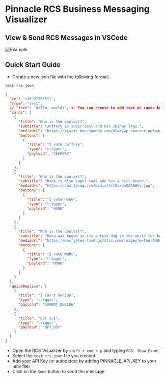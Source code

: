 # Pinnacle RCS Business Messaging Visualizer

## View & Send RCS Messages in VSCode

![Example](https://i.ibb.co/Y0tw0Bv/Screenshot-2024-11-28-at-6-27-44-PM.png)

## Quick Start Guide

- Create a new json file with the following format:

`test.rcs.json`

```json
{
  "to": "+16287261512",
  "from": "test",
  // "text": "Hello, world!", <- You can choose to add text or cards but not both
  "cards": [
    {
      "title": "Who is the coolest?",
      "subtitle": "Jeffery is super cool and has skinny legs.",
      "mediaUrl": "https://static.boredpanda.com/blog/wp-content/uploads/2018/06/These-dogs-look-extremely-cute-after-going-to-a-salon-in-Japan-5b28b8862ec5b__700.jpg",
      "buttons": [
        {
          "title": "I vote Jeffery",
          "type": "trigger",
          "payload": "JEFFERY"
        }
      ]
    },
    {
      "title": "Who is the coolest?",
      "subtitle": "Hank is also super cool and has a nice beard.",
      "mediaUrl": "https://pbs.twimg.com/media/FxfOvxeaQAAEHVy.jpg",
      "buttons": [
        {
          "title": "I vote Hank",
          "type": "trigger",
          "payload": "HANK"
        }
      ]
    },
    {
      "title": "Who is the coolest?",
      "subtitle": "Mohu was known as the cutest dog in the world for being round.",
      "mediaUrl": "https://encrypted-tbn0.gstatic.com/images?q=tbn:ANd9GcSN3kvclcCPoOGpTKnWEB9gUnjTfSwOskb2Hg&s&raw=1",
      "buttons": [
        {
          "title": "I vote Mohu",
          "type": "trigger",
          "payload": "MOHU"
        }
      ]
    }
  ],
  "quickReplies": [
    {
      "title": "I can't decide",
      "type": "trigger",
      "payload": "CANNOT_DECIDE"
    },
    {
      "title": "Opt out",
      "type": "trigger",
      "payload": "OPT_OUT"
    }
  ]
}
```

- Open the RCS Visualizer by `shift + cmd + p` and typing `RCS: Show Panel`
- Select the `test.rcs.json` file you created
- Add your API Key (or autodetect by adding PINNACLE_API_KEY to your .env file)
- Click on the `Send` button to send the message
